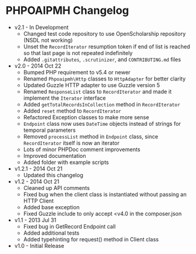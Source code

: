 PHPOAIPMH Changelog
===================

* v2.1 - In Development
  - Changed test code repository to use OpenScholarship repository (NSDL not working)
  - Unset the `RecordIterator` resumption token if end of list is reached so that last page is not repeated indefinitely
   - Added `.gitattributes`, `.scrutinizer`, and `CONTRIBUTING.md` files
* v2.0 - 2014 Oct 22
  - Bumped PHP requirement to v5.4 or newer
  - Renamed `Phpoaipmh\Http` classes to `HttpAdapter` for better clarity
  - Updated  Guzzle HTTP adapter to use Guzzle version 5
  - Renamed `ResponseList` class to `RecordIterator` and made it implement the `Iterator` interface
  - Added `getTotalRecordsInCollection` method in `RecordIterator`
  - Added `reset` method to `RecordIterator`
  - Refactored Exception classes to make more sense
  - `Endpoint` class now uses `DateTime` objects instead of strings for temporal parameters
  - Removed `processList` method in `Endpoint` class, since `RecordIterator` itself is now an iterator
  - Lots of minor PHPDoc comment improvements
  - Improved documentation
  - Added folder with example scripts 
* v1.2.1 - 2014 Oct 21
  - Updated this changelog
* v1.2 - 2014 Oct 21
  - Cleaned up API comments
  - Fixed bug when the client class is instantiated without passing an HTTP Client
  - Added base exception
  - Fixed Guzzle include to only accept <v4.0 in the composer.json
* v1.1 - 2013 Jul 31
  - Fixed bug in GetRecord Endpoint call
  - Added additional tests
  - Added typehinting for request() method in Client class
* v1.0 - Initial Release
